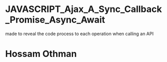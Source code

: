 # JAVASCRIPT_Ajax_A_Sync_Callback_Promise_Async_Await

made to reveal the code process to each operation when calling an API

# Hossam Othman

